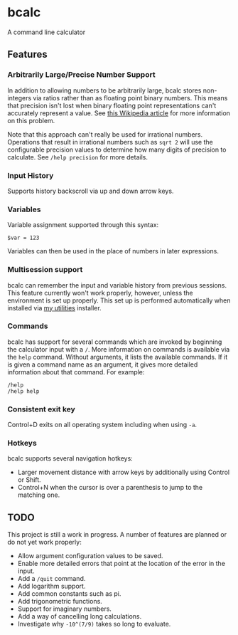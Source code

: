 # bcalc
A command line calculator

## Features

### Arbitrarily Large/Precise Number Support

In addition to allowing numbers to be arbitrarily large, bcalc stores non-integers via ratios rather than as floating point binary numbers. This means that precision isn't lost when binary floating point representations can't accurately represent a value. See [this Wikipedia article](https://en.wikipedia.org/wiki/Binary_number#Fractions) for more information on this problem.

Note that this approach can't really be used for irrational numbers. Operations that result in irrational numbers such as `sqrt 2` will use the configurable precision values to determine how many digits of precision to calculate. See `/help precision` for more details.

### Input History

Supports history backscroll via up and down arrow keys.

### Variables

Variable assignment supported through this syntax:

```
$var = 123
```

Variables can then be used in the place of numbers in later expressions.

### Multisession support

bcalc can remember the input and variable history from previous sessions. This feature currently won't work properly, however, unless the environment is set up properly. This set up is performed automatically when installed via [my utilities](https://github.com/bytesized/utilities) installer.

### Commands

bcalc has support for several commands which are invoked by beginning the calculator input with a `/`. More information on commands is available via the `help` command. Without arguments, it lists the available commands. If it is given a command name as an argument, it gives more detailed information about that command. For example:

```
/help
/help help
```

### Consistent exit key

Control+D exits on all operating system including when using `-a`.

### Hotkeys

bcalc supports several navigation hotkeys:

 - Larger movement distance with arrow keys by additionally using Control or Shift.
 - Control+N when the cursor is over a parenthesis to jump to the matching one.

## TODO

This project is still a work in progress. A number of features are planned or do not yet work properly:

 - Allow argument configuration values to be saved.
 - Enable more detailed errors that point at the location of the error in the input.
 - Add a `/quit` command.
 - Add logarithm support.
 - Add common constants such as pi.
 - Add trigonometric functions.
 - Support for imaginary numbers.
 - Add a way of cancelling long calculations.
 - Investigate why `-10^(7/9)` takes so long to evaluate.
